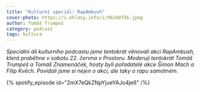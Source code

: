 ```yaml
---
title: "Kulturní speciál: RapAmbush"
cover-photo: https://i.ohlasy.info/i/96240f56.jpeg
author: Tomáš Trumpeš
category: podcast
tags: kultura
---
```


_Speciální díl kulturního podcastu jsme tentokrát věnovali akci RapAmbush, která proběhne v sobotu 22. června v Prostoru. Moderují tentokrát Tomáš Trumpeš a Tomáš Znamenáček, hosty byli pořadatelé akce Šimon Mach a Filip Kvěch. Povídali jsme si nejen o akci, ale taky o rapu samotném._

{% spotify_episode id="2mX7eQkZNpYjueYAJo4je6" /%}

